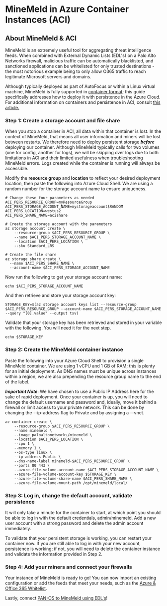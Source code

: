 # MineMeld in Azure Container Instances (ACI)
## About MineMeld & ACI
MineMeld is an extremely useful tool for aggregating threat intelligence feeds. When combined with External Dynamic Lists (EDL's) on a Palo Alto Networks firewall, malicious traffic can be automatically blacklisted, and sanctioned applications can be whitelisted for only trusted destinations - the most notorious example being to only allow O365 traffic to reach legitimate Microsoft servers and domains.

Although typically deployed as part of AutoFocus or within a Linux virtual machine, MineMeld is fully supported in [container format](https://live.paloaltonetworks.com/t5/MineMeld-Articles/Running-MineMeld-using-Docker/ta-p/289062); this guide specifically addresses how to deploy it with persistence in the Azure Cloud. For additional information on containers and persistence in ACI, consult [this article.](https://docs.microsoft.com/en-us/azure/container-instances/container-instances-volume-azure-files)

### Step 1: Create a storage account and file share
When you stop a container in ACI, all data within that container is lost. In the context of MineMeld, that means all user information and miners will be lost between restarts. We therefore need to deploy persistent storage ***before*** deploying our container. Although MineMeld typically calls for two volumes (one for config, another for logs), we will be skipping over logs due to both limitations in ACI and their limited usefulness when troubleshooting MineMeld errors. Logs created while the container is running will always be accessible.

Modify the **resource group** and **location** to reflect your desired deployment location, then paste the following into Azure Cloud Shell. We are using a random number for the storage account name to ensure uniqueness.

```
# Change these four parameters as needed
ACI_PERS_RESOURCE_GROUP=myResourceGroup
ACI_PERS_STORAGE_ACCOUNT_NAME=mystorageaccount$RANDOM
ACI_PERS_LOCATION=westus2
ACI_PERS_SHARE_NAME=acishare

# Create the storage account with the parameters
az storage account create \
    --resource-group $ACI_PERS_RESOURCE_GROUP \
    --name $ACI_PERS_STORAGE_ACCOUNT_NAME \
    --location $ACI_PERS_LOCATION \
    --sku Standard_LRS

# Create the file share
az storage share create \
  --name $ACI_PERS_SHARE_NAME \
  --account-name $ACI_PERS_STORAGE_ACCOUNT_NAME
```
Now run the following to get your storage account name:

`echo $ACI_PERS_STORAGE_ACCOUNT_NAME`

And then retrieve and store your storage account key:

`STORAGE_KEY=$(az storage account keys list --resource-group $ACI_PERS_RESOURCE_GROUP --account-name $ACI_PERS_STORAGE_ACCOUNT_NAME --query "[0].value" --output tsv)`

Validate that your storage key has been retrieved and stored in your variable with the following. You will need it for the next step.

`echo $STORAGE_KEY`

### Step 2: Create the MineMeld container instance

Paste the following into your Azure Cloud Shell to provision a single MineMeld container. We are using 1 vCPU and 1 GB of RAM; this is plenty for an initial deployment. As DNS names must be unique across instances within a region, we are also prepending the resource group name to the end of the label.

***Important Note***: We have chosen to use a Public IP Address here for the sake of rapid deployment. Once your container is up, you will need to change the default username and password and, ideally, move it behind a firewall or limit access to your private network. This can be done by changing the --ip-address flag to Private and by assigning a --vnet.

```
az container create \
    --resource-group $ACI_PERS_RESOURCE_GROUP \
    --name minemeld \
    --image paloaltonetworks/minemeld \
    --location $ACI_PERS_LOCATION \
    --cpu 1 \
    --memory 1 \
    --os-type linux \
    --ip-address Public \
    --dns-name-label minemeld-$ACI_PERS_RESOURCE_GROUP \
    --ports 80 443 \
    --azure-file-volume-account-name $ACI_PERS_STORAGE_ACCOUNT_NAME \
    --azure-file-volume-account-key $STORAGE_KEY \
    --azure-file-volume-share-name $ACI_PERS_SHARE_NAME \
    --azure-file-volume-mount-path /opt/minemeld/local/
```

### Step 3: Log in, change the default account, validate persistence
It will only take a minute for the container to start, at which point you should be able to log in with the default credentials, admin/minemeld. Add a new user account with a strong password and delete the admin account immediately.

To validate that your persistent storage is working, you can restart your container now. If you are still able to log in with your new account, persistence is working; if not, you will need to delete the container instance and validate the information provided in Step 2.

### Step 4: Add your miners and connect your firewalls
Your instance of MineMeld is ready to go! You can now import an existing configuration or add the feeds that meet your needs, such as the [Azure & Office 365 Whitelist](https://live.paloaltonetworks.com/t5/MineMeld-Articles/Enable-Access-to-Office-365-with-MineMeld-Updated/ta-p/224148).

Lastly, connect [PAN-OS to MineMeld using EDL's](https://live.paloaltonetworks.com/t5/MineMeld-Articles/Connecting-PAN-OS-to-MineMeld-using-External-Dynamic-Lists/ta-p/190414)!
